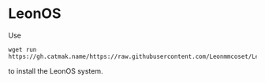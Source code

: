 # LeonOS
Use
```shell
wget run https://gh.catmak.name/https://raw.githubusercontent.com/Leonmmcoset/LeonOS/refs/heads/main/installer.lua
```
to install the LeonOS system.
